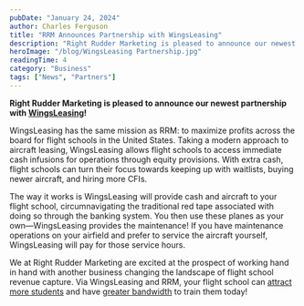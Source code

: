 ```yaml
---
pubDate: "January 24, 2024"
author: Charles Ferguson
title: "RRM Announces Partnership with WingsLeasing"
description: "Right Rudder Marketing is pleased to announce our newest partnership with WingsLeasing! WingsLeasing has the same mission as RRM: to maximize profits across the board for flight schools in the United States. Taking a modern approach to aircraft leasing, WingsLeasing allows flight schools to access immediate cash infusions for operations through equity provisions."
heroImage: "/blog/WingsLeasing Partnership.jpg"
readingTime: 4
category: "Business"
tags: ["News", "Partners"]
---
```


**Right Rudder Marketing is pleased to announce our newest partnership with [WingsLeasing](https://www.wingsleasing.com/)!**

WingsLeasing has the same mission as RRM: to maximize profits across the board for flight schools in the United States. Taking a modern approach to aircraft leasing, WingsLeasing allows flight schools to access immediate cash infusions for operations through equity provisions. With extra cash, flight schools can turn their focus towards keeping up with waitlists, buying newer aircraft, and hiring more CFIs.

The way it works is WingsLeasing will provide cash and aircraft to your flight school, circumnavigating the traditional red tape associated with doing so through the banking system. You then use these planes as your own—WingsLeasing provides the maintenance! If you have maintenance operations on your airfield and prefer to service the aircraft yourself, WingsLeasing will pay for those service hours.

We at Right Rudder Marketing are excited at the prospect of working hand in hand with another business changing the landscape of flight school revenue capture. Via WingsLeasing and RRM, your flight school can [attract more students](https://rightruddermarketing.com/services/seo) and have [greater bandwidth](https://rightruddermarketing.com/contact) to train them today!

